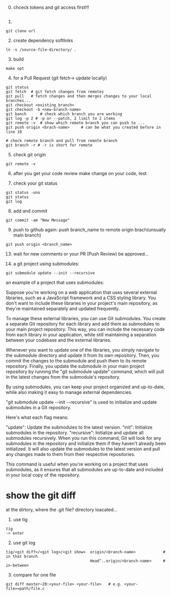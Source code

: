 
0) chceck tokens and git access first!!! 
```
```
1) 
```
git clone url
```
2) create dependency softlinks
```
ln -s /source-file-directory/ . 
```
3) build
```
make opt
```

4) for a Pull Request  (git fetch-> update locally)
```
git status
git fetch  # git fetch changes from remotes
git pull   # fetch changes and then merges changes to your local branches... 
git checkout <existing_branch>
git checkout -b <new-branch-name>
git banch      # check which branch you are working
git log -p 2 # -p or --patch, 2 limit to 2 items
git remote -v  # show which remote branch you can push to ...
git push origin <brach-name>     # can be what you created before in line 18

# check remote branch and pull from remote branch
git branch -r # -r is short for remote

```
5) check git origin 
```
git remote -v
```
6) after you get your code review make change on your code, test

7) check your git status
```
git status -uno
git status 
git log
```
8) add and commit
```
git commit -am "New Message"
```
9) push to github again: push branch_name to remote origin brach(unsually main branch)
```
git push origin <branch_name>
```
13) wait for new comments or your PR (Push Review) be approved...





1) a git project using submodules:
```
git submodule update --init --recursive
```
an example of a project that uses submodules:

Suppose you're working on a web application that uses several external libraries, such as a JavaScript framework and a CSS styling library. You don't want to include these libraries in your project's main repository, as they're maintained separately and updated frequently.

To manage these external libraries, you can use Git submodules. You create a separate Git repository for each library and add them as submodules to your main project repository. This way, you can include the necessary code from each library in your application, while still maintaining a separation between your codebase and the external libraries.

Whenever you want to update one of the libraries, you simply navigate to the submodule directory and update it from its own repository. Then, you commit the changes to the submodule and push them to its remote repository. Finally, you update the submodule in your main project repository by running the "git submodule update" command, which will pull in the latest changes from the submodule's repository.

By using submodules, you can keep your project organized and up-to-date, while also making it easy to manage external dependencies.

"git submodule update --init --recursive" is used to initialize and update submodules in a Git repository.

Here's what each flag means:

"update": Update the submodules to the latest version.
"init": Initialize submodules in the repository.
"recursive": Initialize and update all submodules recursively.
When you run this command, Git will look for any submodules in the repository and initialize them if they haven't already been initialized. It will also update the submodules to the latest version and pull any changes made to them from their respective repositories.

This command is useful when you're working on a project that uses submodules, as it ensures that all submodules are up-to-date and included in your local copy of the repository.

# show the git diff 
at the dirtory, where the .git file? directory loacated... 
1) use tig
```
tig 
-> enter 
```
2) use git log
```
tig/<git diff>/<git log>/<git show>  origin/<branch-name>            # in that branch
                                     Head^..origin/<branch-name>     # in-between
```
3) compare for one file
```
git diff master~20:<your-file> <your-file>   # e.g. <your-file>=path/file.c
```
